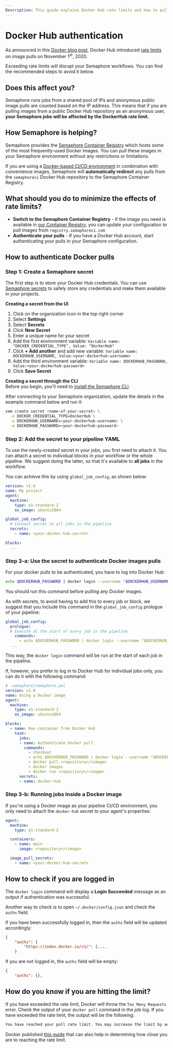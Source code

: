 ```yaml
---
Description: This guide explains Docker Hub rate limits and how to pull public Docker images as an authenticated user.
---
```


# Docker Hub authentication
As announced in this [Docker blog post](https://www.docker.com/blog/scaling-docker-to-serve-millions-more-developers-network-egress/), Docker Hub introduced [rate limits](https://docs.docker.com/docker-hub/download-rate-limit/) on image pulls on November 1<sup>st</sup>, 2020.  

Exceeding rate limits will disrupt your Semaphore workflows. You can find the recommended steps to avoid it below.  

## Does this affect you?
Semaphore runs jobs from a shared pool of IPs and anonymous public image pulls are counted based on the IP address. This means that if you are pulling images from a public Docker Hub repository as an anonymous user, **your Semaphore jobs will be affected by the DockerHub rate limit**.

## How Semaphore is helping?
Semaphore provides the [Semaphore Container Registry](/ci-cd-environment/semaphore-registry-images/) which hosts some of the most frequently-used Docker images. You can pull these images in your Semaphore environment without any restrictions or limitations.  

If you are using a [Docker-based CI/CD environment](/ci-cd-environment/custom-ci-cd-environment-with-docker/) in combination with convenience images, Semaphore will **automatically redirect** any pulls from the `semaphoreci` Docker Hub repository to the Semaphore Container Registry.

## What should you do to minimize the effects of rate limits?  
- **Switch to the Semaphore Container Registry** - if the image you need is available in [our Container Registry](/ci-cd-environment/semaphore-registry-images/), you can update your configuration to pull images from `registry.semaphoreci.com`
- **Authenticate your pulls** - If you have a Docker Hub account, start authenticating your pulls in your Semaphore configuration. 

## How to authenticate Docker pulls
### Step 1: Create a Semaphore secret  
The first step is to store your Docker Hub credentials. You can use [Semaphore secrets](/essentials/using-secrets/) to safely store any credentials and make them available in your projects.  

**Creating a secret from the UI**  

1. Click on the organization icon in the top right corner  
2. Select **Settings**  
3. Select **Secrets**  
4. Click **New Secret**  
5. Enter a unique name for your secret  
6. Add the first environment variable: `Variable name: "DOCKER_CREDENTIAL_TYPE", Value: "DockerHub"`  
7. Click **+ Add another** and add new variable: `Variable name: DOCKERHUB_USERNAME, Value:<your-dockerhub-username>`  
8. Add the third environment variable: `Variable name: DOCKERHUB_PASSWORD, Value:<your-dockerhub-password>`  
9. Click **Save Secret**  

**Creating a secret through the CLI**  
Before you begin, you'll need to [install the Semaphore CLI][install-cli].  

After connecting to your Semaphore organization, update the details in the example command below and run it:  
```bash
sem create secret <name-of-your-secret> \
  -e DOCKER_CREDENTIAL_TYPE=DockerHub \
  -e DOCKERHUB_USERNAME=<your-dockerhub-username> \
  -e DOCKERHUB_PASSWORD=<your-dockerhub-password>
```
### Step 2: Add the secret to your pipeline YAML
To use the newly-created secret in your jobs, you first need to attach it. You can attach a secret to individual blocks in your workflow or the whole pipeline. We suggest doing the latter, so that it's available to **all jobs** in the workflow.  

You can achieve this by using `global_job_config`, as shown below:  
```yaml
version: v1.0
name: My project
agent:
  machine:
    type: e1-standard-2
    os_image: ubuntu1804

global_job_config:
  # Connect secret to all jobs in the pipeline
  secrets:
    - name: <your-docker-hub-secret>

blocks:
  ...
```

### Step 3-a: Use the secret to authenticate Docker images pulls  
For your docker pulls to be authenticated, you have to log into Docker Hub:  
```bash
echo $DOCKERHUB_PASSWORD | docker login --username "$DOCKERHUB_USERNAME" --password-stdin
```
You should run this command before pulling any Docker images.  

As with secrets, to avoid having to add this to every job or block, we suggest that you include this command in the `global_job_config` prologue of your pipeline:
```yaml
global_job_config:
  prologue:
  # Execute at the start of every job in the pipeline
    commands:
      - echo $DOCKERHUB_PASSWORD | docker login --username "$DOCKERHUB_USERNAME" --password-stdin
  ...
```
This way, the `docker login` command will be run at the start of each job in the pipeline.

If, however, you prefer to log in to Docker Hub for individual jobs only, you can do it with the following command:
```yaml
# .semaphore/semaphore.yml
version: v1.0
name: Using a Docker image
agent:
  machine:
    type: e1-standard-2
    os_image: ubuntu1804

blocks:
  - name: Run container from Docker Hub
    task:
      jobs:
      - name: Authenticate docker pull
        commands:
          - checkout
          - echo $DOCKERHUB_PASSWORD | docker login --username "$DOCKERHUB_USERNAME" --password-stdin
          - docker pull <repository>/<image>
          - docker images
          - docker run <repository>/<image>
      secrets:
      - name: docker-hub
```


### Step 3-b: Running jobs inside a Docker image
If you're using a Docker image as your pipeline CI/CD environment, you only need to attach the `docker-hub` secret to your agent's properties:
```yaml
agent:
  machine:
    type: e1-standard-2

  containers:
    - name: main
      image: <repository>/<image>

  image_pull_secrets:
    - name: <your-docker-hub-secret>
```

## How to check if you are logged in
The `docker login` command will display a **Login Succeeded** message as an output if authentication was successful. 

Another way to check is to open `~/.docker/config.json` and check the `auths` field. 

If you have been successfully logged in, then the `auths` field will be updated accordingly:  
```json
{
	"auths": {
		"https://index.docker.io/v1/": {....
    }
```

If you are not logged in, the `auths` field will be empty:
```json
{
	"auths": {},
```

## How do you know if you are hitting the limit?
If you have exceeded the rate limit, Docker will throw the `Too Many Requests` error. Check the output of your `docker pull` command in the job log. If you have exceeded the rate limit, the output will be the following:  
```bash
You have reached your pull rate limit. You may increase the limit by authenticating and upgrading: https://www.docker.com/increase-rate-limit`
```

Docker published [this guide](https://www.docker.com/blog/checking-your-current-docker-pull-rate-limits-and-status/) that can also help in determining how close you are to reaching the rate limit.


[install-cli]: /reference/sem-command-line-tool/
